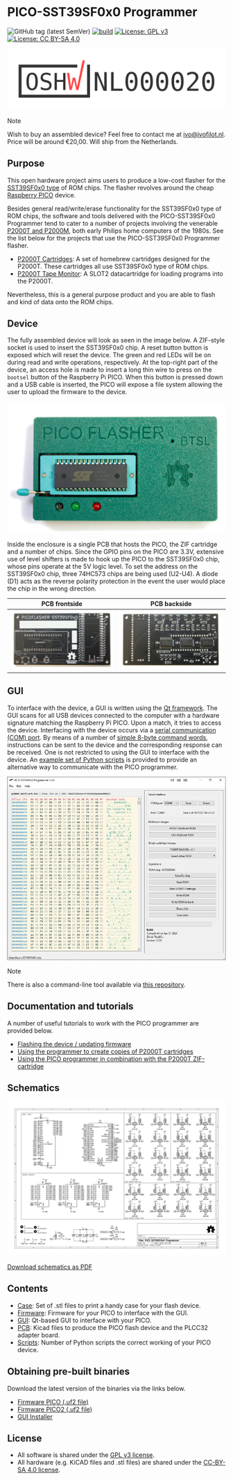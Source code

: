 # PICO-SST39SF0x0 Programmer

![GitHub tag (latest SemVer)](https://img.shields.io/github/v/tag/ifilot/pico-sst39sf0x0-programmer?label=version)
[![build](https://github.com/ifilot/pico-sst39sf0x0-programmer/actions/workflows/build.yml/badge.svg)](https://github.com/ifilot/pico-sst39sf0x0-programmer/actions/workflows/build.yml)
[![License: GPL v3](https://img.shields.io/badge/License-GPLv3-blue.svg)](https://www.gnu.org/licenses/gpl-3.0)
[![License: CC BY-SA 4.0](https://img.shields.io/badge/License-CC%20BY--SA%204.0-blue.svg)](https://creativecommons.org/licenses/by-sa/4.0/)

[![OSHW](img/certification-mark-NL000020-wide.svg)](https://certification.oshwa.org/nl000020.html)

> [!NOTE]  
> Wish to buy an assembled device? Feel free to contact me at ivo@ivofilot.nl. Price will be around €20,00. Will ship from the Netherlands.

## Purpose

This open hardware project aims users to produce a low-cost flasher for the
[SST39SF0x0 type](https://ww1.microchip.com/downloads/en/DeviceDoc/20005022C.pdf) 
of ROM chips. The flasher revolves around the cheap
[Raspberry PICO](https://www.raspberrypi.com/products/raspberry-pi-pico/) device.

Besides general read/write/erase functionality for the SST39SF0x0 type of ROM
chips, the software and tools delivered with the PICO-SST39SF0x0 Programmer tend
to cater to a number of projects involving the venerable 
[P2000T and P2000M](https://en.wikipedia.org/wiki/Philips_P2000), both early 
Philips home computers of the 1980s. See the list below for the projects that
use the PICO-SST39SF0x0 Programmer flasher.

* [P2000T Cartridges](https://github.com/ifilot/p2000t-cartridges): A set of
  homebrew cartridges designed for the P2000T. These cartridges all use
  SST39SF0x0 type of ROM chips.
* [P2000T Tape Monitor](https://github.com/ifilot/p2000t-tape-monitor): A SLOT2
  datacartridge for loading programs into the P2000T.

Nevertheless, this is a general purpose product and you are able to flash and
kind of data onto the ROM chips.

## Device

The fully assembled device will look as seen in the image below. A ZIF-style
socket is used to insert the SST39SF0x0 chip. A reset button button is exposed
which will reset the device. The green and red LEDs will be on during read and
write operations, respectively. At the top-right part of the device, an access
hole is made to insert a long thin wire to press on the `bootsel` button of the
Raspberry Pi PICO. When this button is pressed down and a USB cable is inserted,
the PICO will expose a file system allowing the user to upload the firmware
to the device.

![Image of the PICO Flasher device](img/pico-flasher.jpg)

Inside the enclosure is a single PCB that hosts the PICO, the ZIF cartridge
and a number of chips. Since the GPIO pins on the PICO are 3.3V, extensive use
of level shifters is made to hook up the PICO to the SST39SF0x0 chip, whose
pins operate at the 5V logic level. To set the address on the SST39SF0x0 chip,
three 74HC573 chips are being used (U2-U4). A diode (D1) acts as the reverse
polarity protection in the event the user would place the chip in the wrong
direction.

PCB frontside | PCB backside
------------- | ------------
![PCB frontside](img/pico-flasher-pcb-front.jpg) | ![PCB backside](img/pico-flasher-pcb-back.jpg)

## GUI

To interface with the device, a GUI is written using the 
[Qt framework](https://www.qt.io/). The GUI scans for all USB devices connected
to the computer with a hardware signature matching the Raspberry Pi PICO. Upon
a match, it tries to access the device. Interfacing with the device occurs via
a [serial communication (COM) port](https://en.wikipedia.org/wiki/COM_(hardware_interface)).
By means of a number of [simple 8-byte command words](firmware/README.md),
instructions can be sent to the device and the corresponding response can be
received. One is not restricted to using the GUI to interface with the device.
An [example set of Python scripts](firmware/scripts) is provided to provide 
an alternative way to communicate with the PICO programmer.

![PICO programmer GUI](img/pico-programmer-gui-01.JPG)

> [!NOTE]  
> There is also a command-line tool available via
> [this repository](https://github.com/ifilot/pico-flasher-cli).

## Documentation and tutorials

A number of useful tutorials to work with the PICO programmer are provided
below.

* [Flashing the device / updating firmware](https://www.philips-p2000t.nl/tools/pico-sst39sf0x0-programmer.html#flashing-firmware-to-the-programmer)
* [Using the programmer to create copies of P2000T cartridges](https://www.philips-p2000t.nl/tools/pico-sst39sf0x0-programmer-slot1-adapter-board.html)
* [Using the PICO programmer in combination with the P2000T ZIF-cartridge](https://www.philips-p2000t.nl/cartridges/zif-cartridge.html#zif-cartridge)

## Schematics

![PCB schematics](pcb/pico-sst39sf0x0-pcb/pico-sst39sf0x0-pcb.svg)

[Download schematics as PDF](pcb/pico-sst39sf0x0-pcb/pico-sst39sf0x0-pcb.pdf)

## Contents

* [Case](case): Set of .stl files to print a handy case for your flash device.
* [Firmware](firmware): Firmware for your PICO to interface with the GUI.
* [GUI](gui): Qt-based GUI to interface with your PICO.
* [PCB](pcb): Kicad files to produce the PICO flash device and the PLCC32 adapter board.
* [Scripts](scripts): Number of Python scripts the correct working of your PICO
  device.

## Obtaining pre-built binaries

Download the latest version of the binaries via the links below.

* [Firmware PICO (.uf2 file)](https://github.com/ifilot/pico-sst39sf0x0-programmer/releases/latest/download/pico-sst39sf0x0-programmer-firmware.uf2)
* [Firmware PICO2 (.uf2 file)](https://github.com/ifilot/pico-sst39sf0x0-programmer/releases/latest/download/pico2-sst39sf0x0-programmer-firmware.uf2)
* [GUI Installer](https://github.com/ifilot/pico-sst39sf0x0-programmer/releases/latest/download/pico-sst39sf0x0-programmer-installer-win64.exe)

## License

* All software is shared under the [GPL v3 license](https://www.gnu.org/licenses/gpl-3.0).
* All hardware (e.g. KiCAD files and .stl files) are shared under the [CC-BY-SA 4.0 license](https://creativecommons.org/licenses/by-sa/4.0/).
